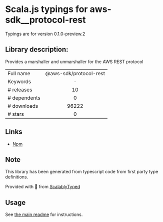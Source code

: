 
# Scala.js typings for aws-sdk__protocol-rest

Typings are for version 0.1.0-preview.2

## Library description:
Provides a marshaller and unmarshaller for the AWS REST protocol

|                    |                 |
| ------------------ | :-------------: |
| Full name          | @aws-sdk/protocol-rest |
| Keywords           | - |
| # releases         | 10 |
| # dependents       | 0 |
| # downloads        | 96222 |
| # stars            | 0 |

## Links
- [Npm](https://www.npmjs.com/package/%40aws-sdk%2Fprotocol-rest)
    


## Note
This library has been generated from typescript code from first party type definitions.

Provided with :purple_heart: from [ScalablyTyped](https://github.com/oyvindberg/ScalablyTyped)

## Usage
See [the main readme](../../readme.md) for instructions.


